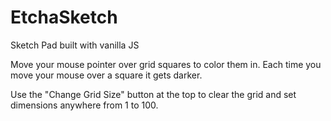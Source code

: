 # EtchaSketch
Sketch Pad built with vanilla JS

Move your mouse pointer over grid squares to color them in.
Each time you move your mouse over a square it gets darker.

Use the "Change Grid Size" button at the top to clear the grid and set dimensions anywhere from 1 to 100.
